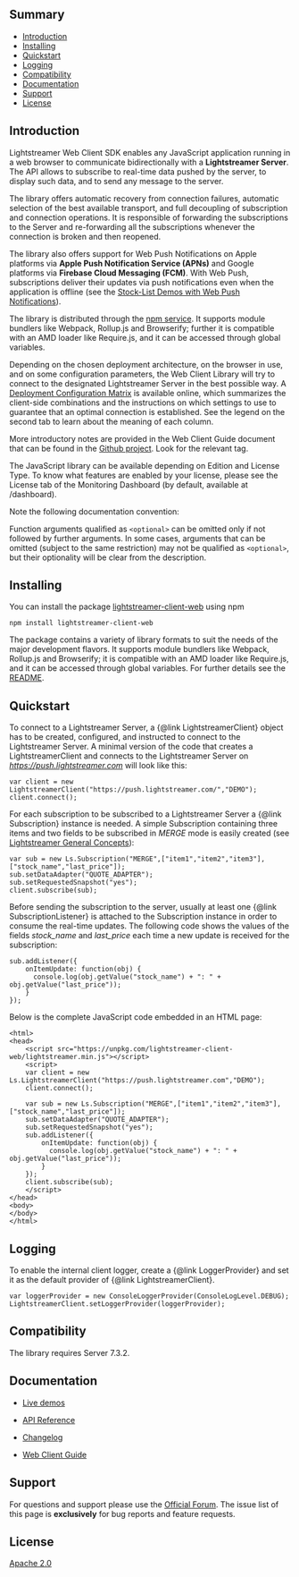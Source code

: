 ## Summary

- [Introduction](#introduction)
- [Installing](#installing)
- [Quickstart](#quickstart)
- [Logging](#logging)
- [Compatibility](#compatibility)
- [Documentation](#documentation)
- [Support](#support)
- [License](#license)

<h2 id="introduction">Introduction</h2>

Lightstreamer Web Client SDK enables any JavaScript application running in a web browser to communicate bidirectionally with a **Lightstreamer Server**. The API allows to subscribe to real-time data pushed by the server, to display such data, and to send any message to the server.

The library offers automatic recovery from connection failures, automatic selection of the best available transport, and full decoupling of subscription and connection operations. It is responsible of forwarding the subscriptions to the Server and re-forwarding all the subscriptions whenever the connection is broken and then reopened.

The library also offers support for Web Push Notifications on Apple platforms via **Apple Push Notification Service (APNs)** and  Google platforms  via  **Firebase Cloud Messaging (FCM)**. With Web Push, subscriptions deliver their updates via push notifications even when the application is offline (see the [Stock-List Demos with Web Push Notifications](https://github.com/Lightstreamer/Lightstreamer-example-MPNStockList-client-javascript)). 

The library is distributed through the <a href="https://www.npmjs.com/package/lightstreamer-client-web" target="_top">npm service</a>. It supports module bundlers like Webpack, Rollup.js and Browserify; further it is compatible with an AMD loader like Require.js, and it can be accessed through global variables. 

Depending on the chosen deployment architecture, on the browser in use, and on some configuration parameters, the Web Client Library will try to connect to the designated Lightstreamer Server in the best possible way.
A <a href="https://docs.google.com/spreadsheets/d/1Lu-g-dmm_9gmrnf043wbjYRcoRC7fFAFCfUirIUpzXg/edit#gid=1" target="_top">Deployment Configuration Matrix</a> is available online, which summarizes the client-side combinations and the instructions on which settings to use to guarantee that an optimal connection is established. See the legend on the second tab to learn about the meaning of each column.

More introductory notes are provided in the Web Client Guide document that can be found in the [Github project](https://github.com/Lightstreamer/Lightstreamer-lib-client-haxe). Look for the relevant tag.

The JavaScript library can be available depending on Edition and License Type. To know what features are enabled by your license, please see the License tab of the Monitoring Dashboard (by default, available at /dashboard).

Note the following documentation convention:

Function arguments qualified as `<optional>` can be omitted only if not followed by further arguments.
In some cases, arguments that can be omitted (subject to the same restriction) may not be qualified as `<optional>`, but their optionality will be clear from the description.

<h2 id="installing">Installing</h2>

You can install the package [lightstreamer-client-web](https://www.npmjs.com/package/lightstreamer-client-web) using npm

```
npm install lightstreamer-client-web
```

The package contains a variety of library formats to suit the needs of the major development flavors. It supports module bundlers like Webpack, Rollup.js and Browserify; it is compatible with an AMD loader like Require.js, and it can be accessed through global variables. For further details see the [README](https://www.npmjs.com/package/lightstreamer-client-web).

<h2 id="quickstart">Quickstart</h2>

To connect to a Lightstreamer Server, a {@link LightstreamerClient} object has to be created, configured, and instructed to connect to the Lightstreamer Server. 
A minimal version of the code that creates a LightstreamerClient and connects to the Lightstreamer Server on *https://push.lightstreamer.com* will look like this:

```
var client = new LightstreamerClient("https://push.lightstreamer.com/","DEMO");
client.connect();
```

For each subscription to be subscribed to a Lightstreamer Server a {@link Subscription} instance is needed.
A simple Subscription containing three items and two fields to be subscribed in *MERGE* mode is easily created (see [Lightstreamer General Concepts](https://lightstreamer.com/docs/ls-server/latest/General%20Concepts.pdf)):

```
var sub = new Ls.Subscription("MERGE",["item1","item2","item3"],["stock_name","last_price"]);
sub.setDataAdapter("QUOTE_ADAPTER");
sub.setRequestedSnapshot("yes");
client.subscribe(sub);
```

Before sending the subscription to the server, usually at least one {@link SubscriptionListener} is attached to the Subscription instance in order to consume the real-time updates. The following code shows the values of the fields *stock_name* and *last_price* each time a new update is received for the subscription:

```
sub.addListener({
    onItemUpdate: function(obj) {
      console.log(obj.getValue("stock_name") + ": " + obj.getValue("last_price"));
    }
});
```

Below is the complete JavaScript code embedded in an HTML page:

```
<html>
<head>
    <script src="https://unpkg.com/lightstreamer-client-web/lightstreamer.min.js"></script>
    <script>
    var client = new Ls.LightstreamerClient("https://push.lightstreamer.com","DEMO");  
    client.connect();
    
    var sub = new Ls.Subscription("MERGE",["item1","item2","item3"],["stock_name","last_price"]);
    sub.setDataAdapter("QUOTE_ADAPTER");
    sub.setRequestedSnapshot("yes");
    sub.addListener({
        onItemUpdate: function(obj) {
          console.log(obj.getValue("stock_name") + ": " + obj.getValue("last_price"));
        }
    });
    client.subscribe(sub);
    </script>
</head>
<body>
</body>
</html>
```

<h2 id="logging">Logging</h2>

To enable the internal client logger, create a {@link LoggerProvider} and set it as the default provider of {@link LightstreamerClient}.

```
var loggerProvider = new ConsoleLoggerProvider(ConsoleLogLevel.DEBUG);
LightstreamerClient.setLoggerProvider(loggerProvider);
```

<h2 id="compatibility">Compatibility</h2>

The library requires Server 7.3.2. 

<h2 id="documentation">Documentation</h2>

- [Live demos](http://demos.lightstreamer.com/?p=lightstreamer&t=client&a=javascriptclient)

- [API Reference](index.html)

- [Changelog](https://github.com/Lightstreamer/Lightstreamer-lib-client-haxe/blob/main/CHANGELOG-Web.md)

- [Web Client Guide](https://github.com/Lightstreamer/Lightstreamer-lib-client-haxe/blob/main/docs/WebClientGuide.adoc)

<h2 id="support">Support</h2>

For questions and support please use the [Official Forum](https://forums.lightstreamer.com/). The issue list of this page is **exclusively** for bug reports and feature requests.

<h2 id="license">License</h2>

[Apache 2.0](https://opensource.org/licenses/Apache-2.0)
